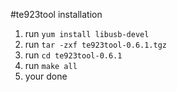 #te923tool installation

1. run `yum install libusb-devel`
2. run `tar -zxf te923tool-0.6.1.tgz`
3. run `cd te923tool-0.6.1`
3. run `make all`
4. your done

